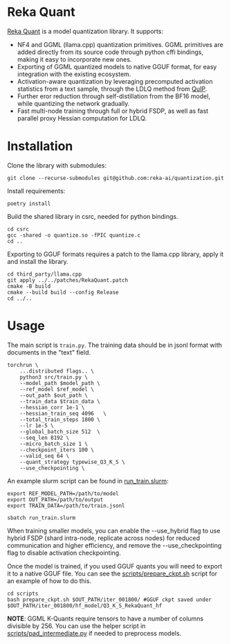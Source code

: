 # Reka Quant
[Reka Quant](https://reka.ai/news/reka-quantization-technology) is a model quantization library. It supports:
 - NF4 and  GGML (llama.cpp) quantization primitives.  GGML primitives are added directly from its source code through python cffi bindings, making it easy to incorporate new ones.
 - Exporting of GGML quantized models to native GGUF format, for easy integration with the existing ecosystem.
 - Activation-aware quantization by leveraging precomputed activation statistics from a text sample, through the LDLQ method from [QuIP](https://arxiv.org/pdf/2307.13304).
 - Further eror reduction through self-distillation from the BF16 model, while quantizing the network gradually.
 - Fast multi-node training through full or hybrid FSDP, as well as fast parallel proxy Hessian computation for LDLQ.
 
# Installation

Clone the library with submodules:

`git clone --recurse-submodules git@github.com:reka-ai/quantization.git`

Install requirements:

`poetry install`

Build the shared library in csrc, needed for python bindings. 
```
cd csrc
gcc -shared -o quantize.so -fPIC quantize.c
cd ..
```

Exporting to GGUF formats requires a patch to the llama.cpp library, apply it and install the library.
```
cd third_party/llama.cpp
git apply ../../patches/RekaQuant.patch
cmake -B build
cmake --build build --config Release
cd ../..
```


# Usage


The main script is `train.py`. The training data should be in jsonl format with documents in the "text" field.
```
torchrun \
    ...distributed flags.. \
    python3 src/train.py \
    --model_path $model_path \
    --ref_model $ref_model \
    --out_path $out_path \
    --train_data $train_data \
    --hessian_corr 1e-1 \
    --hessian_train_seq 4096   \
    --total_train_steps 1800 \
    --lr 1e-5 \
    --global_batch_size 512  \
    --seq_len 8192 \
    --micro_batch_size 1 \
    --checkpoint_iters 100 \
    --valid_seq 64 \
    --quant_strategy typewise_Q3_K_S \
    --use_checkpointing \
```

An example slurm script can be found in [run_train.slurm](run_train.slurm):
```
export REF_MODEL_PATH=/path/to/model
export OUT_PATH=/path/to/output
export TRAIN_DATA=/path/to/train.jsonl

sbatch run_train.slurm
```
When training smaller models, you can enable the --use_hybrid flag to use hybrid FSDP (shard intra-node, replicate across nodes) for reduced communication and higher efficiency, and remove the --use_checkpointing flag to disable activation checkpointing.

Once the model is trained, if you used GGUF quants you will need to export it to a native GGUF file. You can see the [scripts/prepare_ckpt.sh](scripts/prepare_ckpt.sh) script for an example of how to do this.
```
cd scripts
bash prepare_ckpt.sh $OUT_PATH/iter_001800/ #GGUF ckpt saved under $OUT_PATH/iter_001800/hf_model/Q3_K_S_RekaQuant_hf
```

**NOTE**: GGML K-Quants require tensors to have a number of columns divisible by 256. You can use the helper script in [scripts/pad_intermediate.py](scripts/pad_intermediate.py) if needed to preprocess models.
